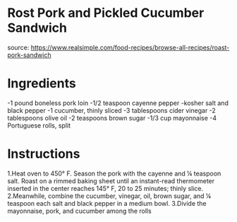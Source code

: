 # Rost Pork and Pickled Cucumber Sandwich

source: https://www.realsimple.com/food-recipes/browse-all-recipes/roast-pork-sandwich

# Ingredients

-1 pound boneless pork loin 
-1/2 teaspoon cayenne pepper 
-kosher salt and black pepper 
-1 cucumber, thinly sliced 
-3 tablespoons cider vinegar 
-2 tablespoons olive oil 
-2 teaspoons brown sugar 
-1/3 cup mayonnaise 
-4 Portuguese rolls, split 

# Instructions

1.Heat oven to 450° F. Season the pork with the cayenne and ¼ teaspoon salt. Roast on a rimmed baking sheet until an instant-read thermometer inserted in the center reaches 145° F, 20 to 25 minutes; thinly slice.
2.Meanwhile, combine the cucumber, vinegar, oil, brown sugar, and ¼ teaspoon each salt and black pepper in a medium bowl.
3.Divide the mayonnaise, pork, and cucumber among the rolls
